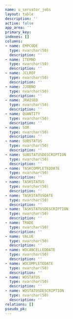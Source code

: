 ```yaml
---
name: u_servator_jobs
layout: table
description: ''
active: false
app_area: ''
primary_key: 
indexes: []
columns:
- name: EMPCODE
  type: nvarchar(50)
  description: ''
- name: ITEMNO
  type: nvarchar(50)
  description: ''
- name: JCLREF
  type: nvarchar(50)
  description: ''
- name: JJOBNO
  type: nvarchar(50)
  description: ''
- name: JRAISED
  type: nvarchar(50)
  description: ''
- name: QUANTITY
  type: nvarchar(50)
  description: ''
- name: SOR
  type: nvarchar(50)
  description: ''
- name: SUBSTATUS
  type: nvarchar(50)
  description: ''
- name: SUBSTATUSDESCRIPTION
  type: nvarchar(50)
  description: ''
- name: TASKCOMPLETEDDATE
  type: nvarchar(50)
  description: ''
- name: TASKSTATUS
  type: nvarchar(50)
  description: ''
- name: TASKSTATUSDATE
  type: nvarchar(50)
  description: ''
- name: TASKSTATUSDESCRIPTION
  type: nvarchar(50)
  description: ''
- name: TRADE
  type: nvarchar(50)
  description: ''
- name: VALUE
  type: nvarchar(50)
  description: ''
- name: WOCANCELLEDDATE
  type: nvarchar(50)
  description: ''
- name: WOCOMPLETEDATE
  type: nvarchar(50)
  description: ''
- name: WOSTATUS
  type: nvarchar(50)
  description: ''
- name: WOSTATUSDESCRIPTION
  type: nvarchar(50)
  description: ''
relations: []
pseudo_pk: 
---
```


